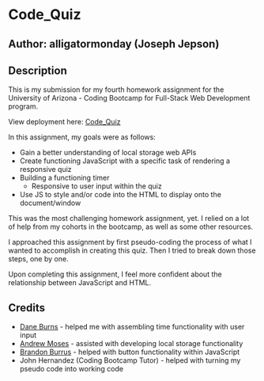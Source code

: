# Code_Quiz

## Author: alligatormonday (Joseph Jepson)

## Description

This is my submission for my fourth homework assignment for the University of Arizona - Coding Bootcamp for Full-Stack Web Development program.

View deployment here: [Code_Quiz](https://alligatormonday.github.io/Code_Quiz/index.html)

In this assignment, my goals were as follows:

* Gain a better understanding of local storage web APIs
* Create functioning JavaScript with a specific task of rendering a responsive quiz 
* Building a functioning timer
    * Responsive to user input within the quiz
* Use JS to style and/or code into the HTML to display onto the document/window

This was the most challenging homework assignment, yet. I relied on a lot of help from my cohorts in the bootcamp, as well as some other resources.

I approached this assignment by first pseudo-coding the process of what I wanted to accomplish in creating this quiz. Then I tried to break down those steps, one by one. 

Upon completing this assignment, I feel more confident about the relationship between JavaScript and HTML.

## Credits

* [Dane Burns](https://github.com/daneburns) - helped me with assembling time functionality with user input
* [Andrew Moses](https://github.com/andrewmosesdrive) - assisted with developing local storage functionality
* [Brandon Burrus](https://github.com/BrandonBurrus) - helped with button functionality within JavaScript
* John Hernandez (Coding Bootcamp Tutor) - helped with turning my pseudo code into working code


